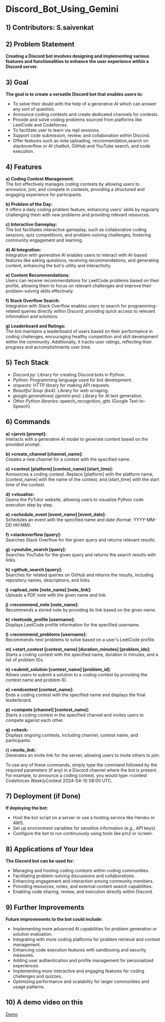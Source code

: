 # Discord_Bot_Using_Gemini
## 1) Contributors: S.saivenkat


## 2) Problem Statement
**Creating a Discord bot involves designing and implementing various features and functionalities to enhance the user experience within a Discord server.**

## 3) Goal
**The goal is to create a versatile Discord bot that enables users to:**
- To solve their doubt with the help of a generative AI which can answer any sort of question.
- Announce coding contests and create dedicated channels for contests.
- Provide and solve coding problems sourced from platforms like LeetCode and Codeforces.
- To facilitate user to learn via repl sessions.
- Support code submission, review, and collaboration within Discord.
- Offer features such as note uploading, recommendation,search on stackoverflow or AI chatbot, GitHub and YouTube search, and code execution.

## 4) Features
**a) Coding Contest Management:**  
The bot effectively manages coding contests by allowing users to announce, join, and compete in contests, providing a structured and engaging experience for participants.

**b) Problem of the Day:**  
It offers a daily coding problem feature, enhancing users' skills by regularly challenging them with new problems and providing relevant resources.

**c) Interactive Gameplay:**  
The bot facilitates interactive gameplay, such as collaborative coding sessions, quiz competitions, and problem-solving challenges, fostering community engagement and learning.

**d) AI Integration:**  
Integration with generative AI enables users to interact with AI-based features like asking questions, receiving recommendations, and generating content, enhancing the bot's utility and interactivity.

**e) Content Recommendations:**  
Users can receive recommendations for LeetCode problems based on their profile, allowing them to focus on relevant challenges and improve their problem-solving skills effectively.

**f) Stack Overflow Search:**  
Integration with Stack Overflow enables users to search for programming-related queries directly within Discord, providing quick access to relevant information and solutions.

**g) Leaderboard and Ratings:**  
The bot maintains a leaderboard of users based on their performance in coding challenges, encouraging healthy competition and skill development within the community. Additionally, it tracks user ratings, reflecting their progress and accomplishments over time.

## 5) Tech Stack
- *Discord.py*: Library for creating Discord bots in Python.
- *Python*: Programming language used for bot development.
- *requests*: HTTP library for making API requests.
- *Beautiful Soup (bs4)*: Library for web scraping.
- *google.generativeai (gemini-pro)*: Library for AI text generation.
- *Other Python libraries*: speech_recognition, gtts (Google Text-to-Speech)

## 6) Commands
**a) >jarvis [prompt]:**  
Interacts with a generative AI model to generate content based on the provided prompt.

**b) >create_channel [channel_name]:**  
Creates a new channel for a contest with the specified name.

**c) >contest [platform] [contest_name] [start_time]:**  
Announces a coding contest. Replace [platform] with the platform name, [contest_name] with the name of the contest, and [start_time] with the start time of the contest.

**d) >visualise:**  
Opens the PyTutor website, allowing users to visualize Python code execution step by step.

**e) >schedule_event [event_name] [event_date]:**  
Schedules an event with the specified name and date (format: YYYY-MM-DD HH:MM).

**f) >stackoverflow [query]:**  
Searches Stack Overflow for the given query and returns relevant results.

**g) >youtube_search [query]:**  
Searches YouTube for the given query and returns the search results with links.

**h) >github_search [query]:**  
Searches for related queries on GitHub and returns the results, including repository names, descriptions, and links.

**i) >upload_note [note_name] [note_link]:**  
Uploads a PDF note with the given name and link.

**j) >recommend_note [note_name]:**  
Recommends a stored note by providing its link based on the given name.

**k) >leetcode_profile [username]:**  
Displays LeetCode profile information for the specified username.

**l) >recommend_problems [username]:**  
Recommends next problems to solve based on a user's LeetCode profile.

**m) >start_contest [contest_name] [duration_minutes] [problem_ids]:**  
Starts a coding contest with the specified name, duration in minutes, and a list of problem IDs.

**n) >submit_solution [contest_name] [problem_id]:**  
Allows users to submit a solution to a coding contest by providing the contest name and problem ID.

**o) >endcontest [contest_name]:**  
Ends a coding contest with the specified name and displays the final leaderboard.

**p) >compete [channel] [contest_name]:**  
Starts a coding contest in the specified channel and invites users to compete against each other.

**q) >check:**  
Displays ongoing contests, including channel, contest name, and participants.

**r) >invite_link:**  
Generates an invite link for the server, allowing users to invite others to join.

To use any of these commands, simply type the command followed by the required parameters (if any) in a Discord channel where the bot is present. For example, to announce a coding contest, you would type >contest Codeforces WeeklyContest 2024-04-10 08:00 UTC.

## 7) Deployment (if Done)
**If deploying the bot:**
- Host the bot script on a server or use a hosting service like Heroku or AWS.
- Set up environment variables for sensitive information (e.g., API keys).
- Configure the bot to run continuously using tools like pm2 or screen.

## 8) Applications of Your Idea
**The Discord bot can be used for:**
- Managing and hosting coding contests within coding communities.
- Facilitating problem-solving discussions and collaborations.
- Enhancing engagement and interaction among community members.
- Providing resources, notes, and external content search capabilities.
- Enabling code sharing, review, and execution directly within Discord.

## 9) Further Improvements
**Future improvements to the bot could include:**
- Implementing more advanced AI capabilities for problem generation or solution evaluation.
- Integrating with more coding platforms for problem retrieval and contest management.
- Enhancing code execution features with sandboxing and security measures.
- Adding user authentication and profile management for personalized experiences.
- Implementing more interactive and engaging features for coding challenges and quizzes.
- Optimizing performance and scalability for larger communities and usage patterns.
## 10) A demo video on this
[Demo](https://youtu.be/JHljpvlOSAc?feature=shared)
